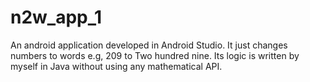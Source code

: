 # n2w_app_1
An android application developed in Android Studio. It just changes numbers to words e.g, 209 to Two hundred nine. Its logic is written by myself in Java without using any mathematical API.
